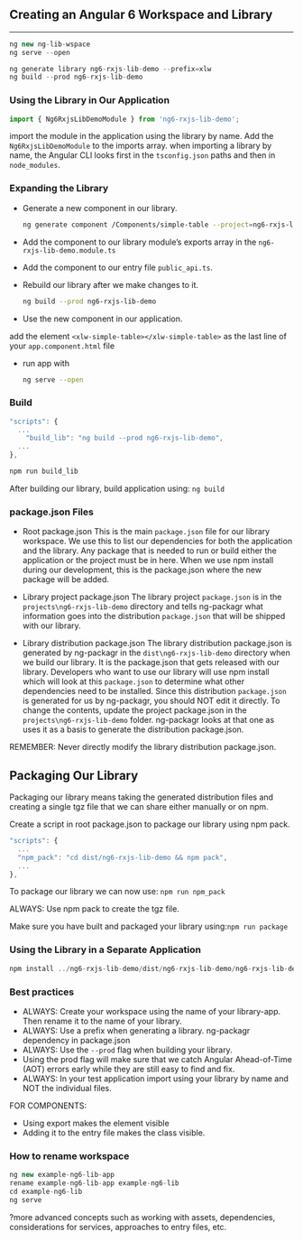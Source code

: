 
## Creating an Angular 6 Workspace and Library
---


```js
ng new ng-lib-wspace
ng serve --open

ng generate library ng6-rxjs-lib-demo --prefix=xlw
ng build --prod ng6-rxjs-lib-demo

```

### Using the Library in Our Application

```js
import { Ng6RxjsLibDemoModule } from 'ng6-rxjs-lib-demo';
```

import the module in the application using the library by name.
Add the `Ng6RxjsLibDemoModule` to the imports array.
when importing a library by name, the Angular CLI looks first in the `tsconfig.json` paths and then in `node_modules`.


### Expanding the Library

- Generate a new component in our library.

    ```bash
    ng generate component /Components/simple-table --project=ng6-rxjs-lib-demo
    ```

- Add the component to our library module’s exports array in the `ng6-rxjs-lib-demo.module.ts`

- Add the component to our entry file `public_api.ts`.
- Rebuild our library after we make changes to it.

    ```bash
    ng build --prod ng6-rxjs-lib-demo
    ```
- Use the new component in our application. 

add the element `<xlw-simple-table></xlw-simple-table>` as the last line of your `app.component.html` file

- run app with
    ```bash
    ng serve --open
    ```
### Build


```js
"scripts": {
  ...
    "build_lib": "ng build --prod ng6-rxjs-lib-demo",
  ...
},

npm run build_lib
```
After building our library, build application using: `ng build`

### package.json Files

- Root package.json
This is the main `package.json` file for our library workspace. We use this to list our dependencies for both the application and the library. Any package that is needed to run or build either the application or the project must be in here. When we use npm install during our development, this is the package.json where the new package will be added.

- Library project package.json
The library project `package.json` is in the `projects\ng6-rxjs-lib-demo` directory and tells ng-packagr what information goes into the distribution `package.json` that will be shipped with our library.

- Library distribution package.json
The library distribution package.json is generated by ng-packagr in the `dist\ng6-rxjs-lib-demo` directory when we build our library. It is the package.json that gets released with our library.
Developers who want to use our library will use npm install which will look at this `package.json` to determine what other dependencies need to be installed.
Since this distribution `package.json` is generated for us by ng-packagr, you should NOT edit it directly. To change the contents, update the project package.json in the `projects\ng6-rxjs-lib-demo` folder. ng-packagr looks at that one as uses it as a basis to generate the distribution package.json.

REMEMBER: Never directly modify the library distribution package.json.

## Packaging Our Library
Packaging our library means taking the generated distribution files and creating a single tgz file that we can share either manually or on npm.

Create a script in root package.json to package our library using npm pack.
```js
"scripts": {
  ...
  "npm_pack": "cd dist/ng6-rxjs-lib-demo && npm pack",
  ...
},
```
To package our library we can now use: `npm run npm_pack`

ALWAYS: Use npm pack to create the tgz file.

Make sure you have built and packaged your library using:`npm run package`

### Using the Library in a Separate Application
```js
npm install ../ng6-rxjs-lib-demo/dist/ng6-rxjs-lib-demo/ng6-rxjs-lib-demo-0.0.1.tgz
```

### Best practices

- ALWAYS: Create your workspace using the name of your library-app. Then rename it to the name of your library.
- ALWAYS: Use a prefix when generating a library. ng-packagr dependency in package.json
- ALWAYS: Use the `--prod` flag when building your library.
- Using the prod flag will make sure that we catch Angular Ahead-of-Time (AOT) errors early while they are still easy to find and fix.
- ALWAYS: In your test application import using your library by name and NOT the individual files.

FOR COMPONENTS:

- Using export makes the element visible
- Adding it to the entry file makes the class visible.

### How to rename workspace

```js
ng new example-ng6-lib-app
rename example-ng6-lib-app example-ng6-lib
cd example-ng6-lib
ng serve
```

?more advanced concepts such as working with assets, dependencies, considerations for services, approaches to entry files, etc.
